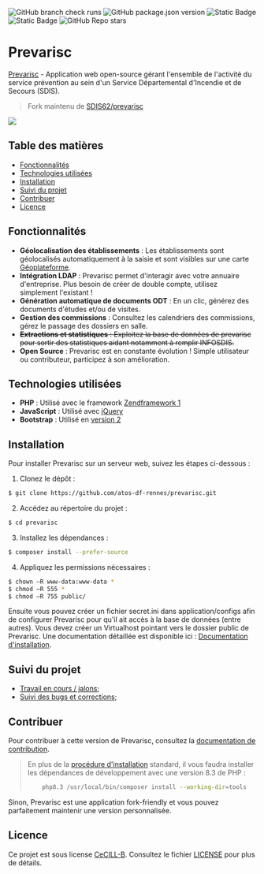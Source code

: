 ![GitHub branch check runs](https://img.shields.io/github/check-runs/atos-df-rennes/prevarisc/2.5)
![GitHub package.json version](https://img.shields.io/github/package-json/v/atos-df-rennes/prevarisc)
![Static Badge](https://img.shields.io/badge/php-7.1-blue)
![Static Badge](https://img.shields.io/badge/license-CeCILL--B-yellow)
![GitHub Repo stars](https://img.shields.io/github/stars/atos-df-rennes/prevarisc)


# Prevarisc

[Prevarisc](http://sdis62.github.io/prevarisc/) - Application web open-source gérant l'ensemble de l'activité du service prévention au sein d'un Service Départemental d'Incendie et de Secours (SDIS).
> Fork maintenu de [SDIS62/prevarisc](https://github.com/SDIS62/prevarisc)

![](http://sdis62.github.io/prevarisc/assets/img/screenshot.png)

## Table des matières

- [Fonctionnalités](#fonctionnalités)
- [Technologies utilisées](#technologies-utilisées)
- [Installation](#installation)
- [Suivi du projet](#suivi-du-projet)
- [Contribuer](#contribuer)
- [Licence](#licence)

## Fonctionnalités

- **Géolocalisation des établissements** : Les établissements sont géolocalisés automatiquement à la saisie et sont visibles sur une carte [Géoplateforme](https://www.ign.fr/geoplateforme).
- **Intégration LDAP** : Prevarisc permet d'interagir  avec votre annuaire d'entreprise. Plus besoin de créer de double compte, utilisez simplement l'existant !
- **Génération automatique de documents ODT** : En un clic, générez des documents d'études et/ou de visites.
- **Gestion des commissions** : Consultez les calendriers des commissions, gérez le passage des dossiers en salle.
- ~~**Extractions et statistiques** : Exploitez la base de données de prevarisc pour sortir des statistiques aidant notamment à remplir INFOSDIS.~~
- **Open Source** : Prevarisc est en constante évolution ! Simple utilisateur ou contributeur, participez à son amélioration.

## Technologies utilisées

- **PHP** : Utilisé avec le framework [Zendframework 1](https://framework.zend.com/manual/1.12/en/manual.html)
- **JavaScript** : Utilisé avec [jQuery](https://jquery.com/)
- **Bootstrap** : Utilisé en [version 2](https://getbootstrap.com/2.3.2/)

## Installation

Pour installer Prevarisc sur un serveur web, suivez les étapes ci-dessous :

1. Clonez le dépôt :
```sh
$ git clone https://github.com/atos-df-rennes/prevarisc.git
```
2. Accédez au répertoire du projet :
```sh
$ cd prevarisc
```
3. Installez les dépendances :
```sh
$ composer install --prefer-source
```
4. Appliquez les permissions nécessaires :
```sh
$ chown –R www-data:www-data *
$ chmod –R 555 *
$ chmod –R 755 public/
```
Ensuite vous pouvez créer un fichier secret.ini dans application/configs afin de configurer Prevarisc pour qu'il ait accès à la base de données (entre autres).
Vous devez créer un Virtualhost pointant vers le dossier public de Prevarisc.
Une documentation détaillée est disponible ici : [Documentation d'installation](docs/documentation_installation.md).

## Suivi du projet

* [Travail en cours / jalons](https://github.com/atos-df-rennes/prevarisc/milestones);
* [Suivi des bugs et corrections](https://github.com/atos-df-rennes/prevarisc/issues);

## Contribuer

Pour contribuer à cette version de Prevarisc, consultez la [documentation de contribution](CONTRIBUTING.md).

> En plus de la [procédure d'installation](#installation) standard, il vous faudra installer les dépendances de développement avec une version 8.3 de PHP :
> ```sh
>     php8.3 /usr/local/bin/composer install --working-dir=tools
> ```

Sinon, Prevarisc est une application fork-friendly et vous pouvez parfaitement maintenir une version personnalisée.

## Licence

Ce projet est sous license [CeCILL-B](http://www.cecill.info/licences/Licence_CeCILL-B_V1-fr.html). Consultez le fichier [LICENSE](LICENSE.md) pour plus de détails.
